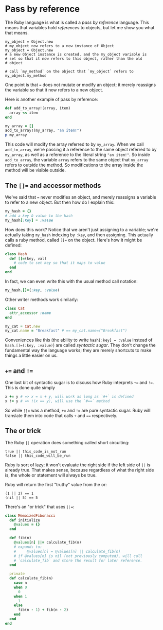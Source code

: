 # Pass by reference

The Ruby language is what is called a *pass by reference*
language. This means that variables hold *references* to objects, but
let me show you what that means.

    my_object = Object.new
    # my_object now refers to a new instance of Object
    my_object = Object.new
    # a new Object instance is created, and the my_object variable is
    # set so that it now refers to this object, rather than the old
    # object
    
    # call `my_method` on the object that `my_object` refers to
    my_object.my_method

One point is that `=` does not mutate or modify an object; it merely
reassigns the variable so that it now refers to a new object.

Here is another example of pass by reference:

```ruby
def add_to_array!(array, item)
  array << item
end

my_array = []
add_to_array!(my_array, "an item!")
p my_array
```

This code will modify the array referred to by `my_array`. When we
call `add_to_array`, we're passing it a reference to the same object
referred to by `my_array`, as well as a reference to the literal
string `"an item!"`. So inside `add_to_array`, the variable `array`
refers to the same object that `my_array` refers to outside the
method. So modifications to the array inside the method will be
visible outside.

## The `[]=` and accessor methods

We've said that `=` never modifies an object, and merely reassigns a
variable to refer to a new object. But then how do I explain this:

```ruby
my_hash = {}
# add a key & value to the hash
my_hash[:key] = :value
```

How does this work? Notice that we aren't just assigning to a
variable; we're actually taking `my_hash` indexing by `:key`, and then
assigning. This actually calls a ruby method, called `[]=` on the
object. Here's how it might be defined:

```ruby
class Hash
  def []=(key, val)
    # code to set key so that it maps to value
  end
end
```

In fact, we can even write this with the usual method call notation:

```ruby
my_hash.[]=(:key, :value)
```

Other writer methods work similarly:

```ruby
class Cat
  attr_accessor :name
end

my_cat = Cat.new
my_cat.name = "Breakfast" # == my_cat.name=("Breakfast")
```

Conveniences like this (the ability to write `hash[:key] = :value`
instead of `hash.[]=(:key, :value)`) are called *syntactic
sugar*. They don't change the fundamental way the language works; they
are merely shortcuts to make things a little easier on us.

## `+=` and `!=`

One last bit of syntactic sugar is to discuss how Ruby interprets `+=`
and `!=`. This is done quite simply

```ruby
x += y # => x = x + y, will work as long as `#+` is defined
x != y # => !(x == y), will use the `#==` method
```

So while `[]=` was a method, `+=` and `!=` are pure syntactic
sugar. Ruby will translate them into code that calls `+` and `==`
respectively.

## The or trick

The Ruby `||` operation does something called short
circuiting:

    true || this_code_is_not_run
    false || this_code_will_be_run

Ruby is sort of lazy; it won't evaluate the right side if the left
side of `||` is already true. That makes sense, because regardless of
what the right side is, the whole or statement will always be true.

Ruby will return the first "truthy" value from the or:

    (1 || 2) == 1
    (nil || 5) == 5

There's an "or trick" that uses `||=`:

```ruby
class MemoizedFibonacci
  def initialize
    @values = {}
  end

  def fib(n)
    @values[n] ||= calculate_fib(n)
    # expands to:
    #     @values[n] = @values[n] || calculate_fib(n)
    # if @values[n] is nil (not previously computed), will call
    # `calculate_fib` and store the result for later reference.
  end

  private
  def calculate_fib(n)
    case n
    when 0
      0
    when 1
      1
    else
      fib(n - 1) + fib(n - 2)
    end
  end
end
```
